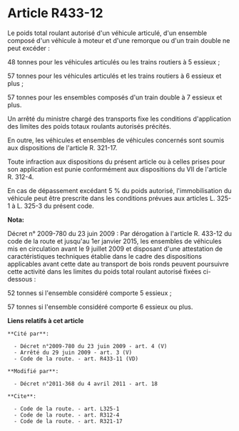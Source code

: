 # Article R433-12

Le poids total roulant autorisé d'un véhicule articulé, d'un ensemble composé d'un véhicule à moteur et d'une remorque ou
d'un train double ne peut excéder : 

48 tonnes pour les véhicules articulés ou les trains routiers à 5 essieux ; 

57 tonnes pour les véhicules articulés et les trains routiers à 6 essieux et plus ; 

57 tonnes pour les ensembles composés d'un train double à 7 essieux et plus. 

Un arrêté du ministre chargé des transports fixe les conditions d'application des limites des poids totaux roulants autorisés
précités. 

En outre, les véhicules et ensembles de véhicules concernés sont soumis aux dispositions de l'article R. 321-17. 

Toute infraction aux dispositions du présent article ou à celles prises pour son application est punie conformément aux
dispositions du VII de l'article R. 312-4.

En cas de dépassement excédant 5 % du poids autorisé, l'immobilisation du véhicule peut être prescrite dans les conditions
prévues aux articles L. 325-1 à L. 325-3 du présent code.

**Nota:**

Décret n° 2009-780 du 23 juin 2009 : Par dérogation à l'article R. 433-12 du code de la route et jusqu'au 1er janvier 2015,
les ensembles de véhicules mis en circulation avant le 9 juillet 2009 et disposant d'une attestation de caractéristiques
techniques établie dans le cadre des dispositions applicables avant cette date au transport de bois ronds peuvent poursuivre
cette activité dans les limites du poids total roulant autorisé fixées ci-dessous :

52 tonnes si l'ensemble considéré comporte 5 essieux ;

57 tonnes si l'ensemble considéré comporte 6 essieux ou plus.

**Liens relatifs à cet article**

	**Cité par**:

	  - Décret n°2009-780 du 23 juin 2009 - art. 4 (V)
	  - Arrêté du 29 juin 2009 - art. 3 (V)
	  - Code de la route. - art. R433-11 (VD)

	**Modifié par**:

	  - Décret n°2011-368 du 4 avril 2011 - art. 18

	**Cite**:

	  - Code de la route. - art. L325-1
	  - Code de la route. - art. R312-4
	  - Code de la route. - art. R321-17
